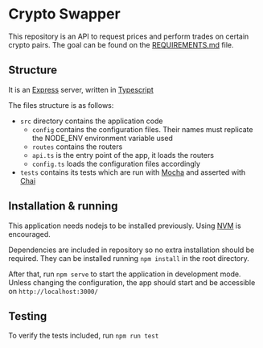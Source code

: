 # Crypto Swapper

This repository is an API to request prices and perform trades on certain crypto pairs.
The goal can be found on the [REQUIREMENTS.md](REQUIREMENTS.md) file.

## Structure

It is an [Express](https://expressjs.com/) server, written in [Typescript](https://www.typescriptlang.org/)

The files structure is as follows:
- `src` directory contains the application code
  - `config` contains the configuration files. Their names must replicate the NODE_ENV environment variable used
  - `routes` contains the routers
  - `api.ts` is the entry point of the app, it loads the routers
  - `config.ts` loads the configuration files accordingly
- `tests` contains its tests which are run with [Mocha](https://mochajs.org/) and asserted with [Chai](https://www.chaijs.com/)

## Installation & running

This application needs nodejs to be installed previously. Using [NVM](https://github.com/nvm-sh/nvm) is encouraged.

Dependencies are included in repository so no extra installation should be required. They can be installed running `npm install` in the root directory.

After that, run `npm serve` to start the application in development mode. Unless changing the configuration, the app should start and be accessible on `http://localhost:3000/`

## Testing

To verify the tests included, run `npm run test`
